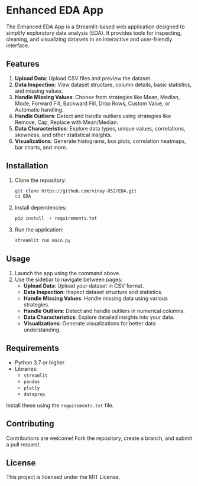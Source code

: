 # Enhanced EDA App

The Enhanced EDA App is a Streamlit-based web application designed to simplify exploratory data analysis (EDA). It provides tools for inspecting, cleaning, and visualizing datasets in an interactive and user-friendly interface.

## Features

1. **Upload Data**: Upload CSV files and preview the dataset.
2. **Data Inspection**: View dataset structure, column details, basic statistics, and missing values.
3. **Handle Missing Values**: Choose from strategies like Mean, Median, Mode, Forward Fill, Backward Fill, Drop Rows, Custom Value, or Automatic handling.
4. **Handle Outliers**: Detect and handle outliers using strategies like Remove, Cap, Replace with Mean/Median.
5. **Data Characteristics**: Explore data types, unique values, correlations, skewness, and other statistical insights.
6. **Visualizations**: Generate histograms, box plots, correlation heatmaps, bar charts, and more.

## Installation

1. Clone the repository:
   ```bash
   git clone https://github.com/vinay-852/EDA.git
   cd EDA
   ```

2. Install dependencies:
   ```bash
   pip install -r requirements.txt
   ```

3. Run the application:
   ```bash
   streamlit run main.py
   ```

## Usage

1. Launch the app using the command above.
2. Use the sidebar to navigate between pages:
   - **Upload Data**: Upload your dataset in CSV format.
   - **Data Inspection**: Inspect dataset structure and statistics.
   - **Handle Missing Values**: Handle missing data using various strategies.
   - **Handle Outliers**: Detect and handle outliers in numerical columns.
   - **Data Characteristics**: Explore detailed insights into your data.
   - **Visualizations**: Generate visualizations for better data understanding.

## Requirements

- Python 3.7 or higher
- Libraries:
  - `streamlit`
  - `pandas`
  - `plotly`
  - `dataprep`

Install these using the `requirements.txt` file.

## Contributing

Contributions are welcome! Fork the repository, create a branch, and submit a pull request.

## License

This project is licensed under the MIT License.
